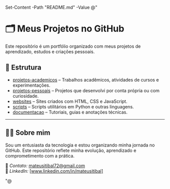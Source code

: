 Set-Content -Path "README.md" -Value @"
# 🗂 Meus Projetos no GitHub

Este repositório é um portfólio organizado com meus projetos de aprendizado, estudos e criações pessoais.

## 📁 Estrutura

- [projetos-academicos](./projetos-academicos) – Trabalhos acadêmicos, atividades de cursos e experimentações.
- [projetos-pessoais](./projetos-pessoais) – Projetos que desenvolvi por conta própria ou com curiosidade.
- [websites](./websites) – Sites criados com HTML, CSS e JavaScript.
- [scripts](./scripts) – Scripts utilitários em Python e outras linguagens.
- [documentacao](./documentacao) – Tutoriais, guias e anotações técnicas.

---

## 👨‍💻 Sobre mim

Sou um entusiasta da tecnologia e estou organizando minha jornada no GitHub. Este repositório reflete minha evolução, aprendizado e comprometimento com a prática.

📧 *Contato:* mateusitibal72@gmail.com  
🔗 *LinkedIn:* [www.linkedin.com/in/mateusitibal]


"@
